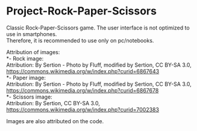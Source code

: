 # Project-Rock-Paper-Scissors

Classic Rock-Paper-Scissors game. The user interface is not optimized to use in smartphones.<br />
Therefore, it is recommended to use only on pc/notebooks.<br />

Attribution of images:<br />
    *- Rock image: <br />
        Attribution: By Sertion - Photo by Fluff, modified by Sertion, CC BY-SA 3.0, https://commons.wikimedia.org/w/index.php?curid=6867643<br />
    *- Paper image:<br />
        Attribution: By Sertion - Photo by Fluff, modified by Sertion, CC BY-SA 3.0, https://commons.wikimedia.org/w/index.php?curid=6867678<br />
    *- Scissors image:<br />
        Attribution: By Sertion, CC BY-SA 3.0, https://commons.wikimedia.org/w/index.php?curid=7002383<br />

Images are also attributed on the code.<br />